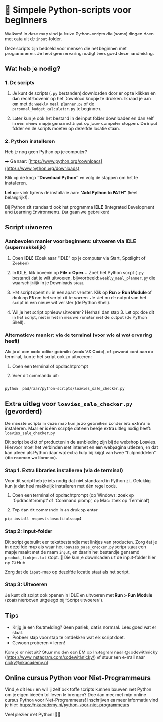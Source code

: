 

# 🐍 Simpele Python-scripts voor beginners

Welkom! In deze map vind je leuke Python-scripts die (soms) dingen doen met data uit de `input`-folder.

Deze scripts zijn bedoeld voor mensen die net beginnen met programmeren. Je hebt geen ervaring nodig! Lees goed deze handleiding.

## Wat heb je nodig?

### 1. De scripts

1. Je kunt de scripts (`.py` bestanden) downloaden door er op te klikken en dan rechtsbovenin op het Download knopje te drukken. Ik raad je aan om met de `weekly_meal_planner.py` of de `personal_budget_calculator.py` te beginnen.

2. Later kun je ook het bestand in de input folder downloaden en dan zelf in een nieuw mapje genaamd `input` op jouw computer stoppen. De input folder en de scripts moeten op dezelfde locatie staan.


### 2. Python installeren

Heb je nog geen Python op je computer?

➡️ Ga naar: [https://www.python.org/downloads](https://www.python.org/downloads)

Klik op de knop **“Download Python”** en volg de stappen om het te installeren.

**Let op**: vink tijdens de installatie aan: **"Add Python to PATH"** (heel belangrijk!).

Bij Python zit standaard ook het programma **IDLE** (Integrated Development and Learning Environment). Dat gaan we gebruiken!


## Script uivoeren

### Aanbevolen manier voor beginners: uitvoeren via IDLE (supermakkelijk)

1. Open **IDLE** (Zoek naar “IDLE” op je computer via Start, Spotlight of Zoeken)

2. In IDLE, klik bovenin op **File > Open...** Zoek het Python script (`.py` bestand) dat je wilt uitvoeren, bijvoorbeeld: `weekly_meal_planner.py` die waarschijnlijk in je Downloads staat.

3. Het script opent nu in een apart venster. Klik op **Run > Run Module** of druk op **F5** om het script uit te voeren. Je ziet nu de output van het script in een nieuw wit venster (de Python Shell).

4. Wil je het script opnieuw uitvoeren? Herhaal dan stap 3. Let op: doe dit in het script, niet in het in nieuwe venster met de output (de Python Shell).



### Alternatieve manier: via de terminal (voor wie al wat ervaring heeft)

Als je al een code editor gebruikt (zoals VS Code), of gewend bent aan de terminal, kun je het script ook zo uitvoeren:

1. Open een terminal of opdrachtprompt

2. Voer dit commando uit:

```bash

python  pad/naar/python-scripts/loavies_sale_checker.py

```

## Extra uitleg voor `loavies_sale_checker.py` (gevorderd)
De meeste scripts in deze map kun je zo gebruiken zonder iets extra’s te installeren. Maar er is één scriptje dat een beetje extra uitleg nodig heeft:
`loavies_sale_checker.py`

Dit script bekijkt of producten in de aanbieding zijn bij de webshop Loavies. Hiervoor moet het verbinden met internet en een webpagina uitlezen, en dat kan alleen als Python daar wat extra hulp bij krijgt van twee “hulpmiddelen” (die noemen we libraries).

### Stap 1. Extra libraries installeren (via de terminal)

Voor dit script heb je iets nodig dat niet standaard in Python zit. Gelukkig kun je dat heel makkelijk installeren met één regel code.

1.  Open een terminal of opdrachtprompt (op Windows: zoek op 'Opdrachtprompt' of 'Command promp', op Mac: zoek op 'Terminal')

2.  Typ dan dit commando in en druk op enter:
```bash
pip install requests beautifulsoup4
```

### Stap 2: Input-folder
Dit script gebruikt een tekstbestandje met linkjes van producten. Zorg dat je in dezelfde map als waar het `loavies_sale_checker.py` script staat een mapje maakt met de naam `input`, en daarin het bestandje genaamd `product_linkjes.txt` stopt. 📄 Die kun je downloaden uit de input-folder hier op GitHub.

Zorg dat de `input`-map op dezelfde locatie staat als het script.

### Stap 3: Uitvoeren
Je kunt dit script ook openen in IDLE en uitvoeren met **Run > Run Module** (zoals hierboven uitgelegd bij “Script uitvoeren”).


## Tips

- Krijg je een foutmelding? Geen paniek, dat is normaal. Lees goed wat er staat.
- Probeer stap voor stap te ontdekken wat elk script doet.
- Gewoon proberen = leren!

Kom je er niet uit? Stuur me dan een DM op Instagram naar @codewithnicky (https://www.instagram.com/codewithnicky/) of stuur een e-mail naar nicky@nkacademy.nl

## Online cursus Python voor Niet-Programmeurs

Vind je dit leuk en wil jij zelf ook toffe scripts kunnen bouwen met Python om je eigen ideeën tot leven te brengen? Doe dan mee met mijn online cursus Python voor Niet-Programmeurs! Inschrijven en meer informatie vind je hier: https://nkacademy.nl/python-voor-niet-programmeurs 

Veel plezier met Python! 🐍🎉